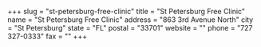+++
slug = "st-petersburg-free-clinic"
title = "St Petersburg Free Clinic"
name = "St Petersburg Free Clinic"
address = "863 3rd Avenue North"
city = "St Petersburg"
state = "FL"
postal = "33701"
website = ""
phone = "727 327-0333"
fax = ""
+++
